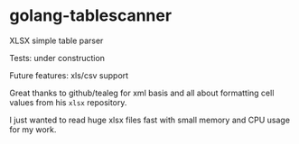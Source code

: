 # golang-tablescanner
XLSX simple table parser

Tests: under construction

Future features: xls/csv support

Great thanks to github/tealeg for xml basis and all about formatting cell values from his `xlsx` repository.

I just wanted to read huge xlsx files fast with small memory and CPU usage for my work.
